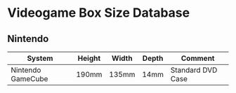 # Videogame Box Size Database

## Nintendo

| System            | Height | Width | Depth | Comment           |
|-------------------|--------|-------|-------|-------------------|
| Nintendo GameCube | 190mm  | 135mm | 14mm  | Standard DVD Case |